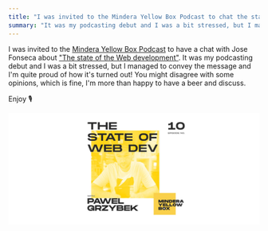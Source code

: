 ```yaml
---
title: "I was invited to the Mindera Yellow Box Podcast to chat the state of the Web development"
summary: "It was my podcasting debut and I was a bit stressed, but I managed to convey the message and I'm quite proud of how it's turned out! You might disagree with some opinions, which is fine, I'm more than happy to have a beer and discuss."
---
```


I was invited to the [Mindera Yellow Box Podcast](https://podcasts.apple.com/gb/podcast/mindera-yellow-box/id1515227462) to have a chat with Jose Fonseca about ["The state of the Web development"](https://podcasts.apple.com/gb/podcast/mindera-yellow-box/id1515227462?i=1000483984483). It was my podcasting debut and I was a bit stressed, but I managed to convey the message and I'm quite proud of how it's turned out! You might disagree with some opinions, which is fine, I'm more than happy to have a beer and discuss. 

Enjoy 🎙

[![The state of the Web development by Mindera Yellow Box Podcast](2020-07-10-1.jpg)](https://podcasts.apple.com/gb/podcast/mindera-yellow-box/id1515227462?i=1000483984483)
